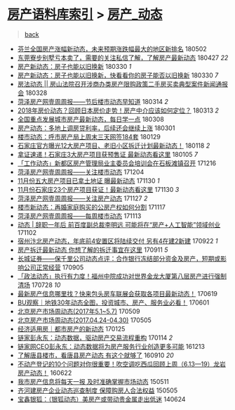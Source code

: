 [房产语料库索引](../../README.md)  > [房产_动态](房产_动态.md)
====
> [back](../README.md)

- [芬兰全国房产涨幅新动态，未来预期涨跌幅最大的地区新排名](http://jkwz.applinzi.com/ittc/7098446050568438800.html#%E8%8A%AC%E5%85%B0%E5%85%A8%E5%9B%BD%E6%88%BF%E4%BA%A7%E6%B6%A8%E5%B9%85%E6%96%B0%E5%8A%A8%E6%80%81%EF%BC%8C%E6%9C%AA%E6%9D%A5%E9%A2%84%E6%9C%9F%E6%B6%A8%E8%B7%8C%E5%B9%85%E6%9C%80%E5%A4%A7%E7%9A%84%E5%9C%B0%E5%8C%BA%E6%96%B0%E6%8E%92%E5%90%8D) 180502  
- [东莞寮步别墅亏本卖了，需要的关注私信了解，了解房产最新动态](http://jkwz.applinzi.com/ittc/7096758070321611787.html#%E4%B8%9C%E8%8E%9E%E5%AF%AE%E6%AD%A5%E5%88%AB%E5%A2%85%E4%BA%8F%E6%9C%AC%E5%8D%96%E4%BA%86%EF%BC%8C%E9%9C%80%E8%A6%81%E7%9A%84%E5%85%B3%E6%B3%A8%E7%A7%81%E4%BF%A1%E4%BA%86%E8%A7%A3%EF%BC%8C%E4%BA%86%E8%A7%A3%E6%88%BF%E4%BA%A7%E6%9C%80%E6%96%B0%E5%8A%A8%E6%80%81) 180427 *22* 
- [房产新动态：房子也能以旧换新](http://jkwz.applinzi.com/ittc/7086269364934542353.html#%E6%88%BF%E4%BA%A7%E6%96%B0%E5%8A%A8%E6%80%81%EF%BC%9A%E6%88%BF%E5%AD%90%E4%B9%9F%E8%83%BD%E4%BB%A5%E6%97%A7%E6%8D%A2%E6%96%B0) 180330 *1* 
- [房产新动态：房子也能以旧换新，快看看你的房子能否以旧换新](http://jkwz.applinzi.com/ittc/7086268526493172746.html#%E6%88%BF%E4%BA%A7%E6%96%B0%E5%8A%A8%E6%80%81%EF%BC%9A%E6%88%BF%E5%AD%90%E4%B9%9F%E8%83%BD%E4%BB%A5%E6%97%A7%E6%8D%A2%E6%96%B0%EF%BC%8C%E5%BF%AB%E7%9C%8B%E7%9C%8B%E4%BD%A0%E7%9A%84%E6%88%BF%E5%AD%90%E8%83%BD%E5%90%A6%E4%BB%A5%E6%97%A7%E6%8D%A2%E6%96%B0) 180330 *7* 
- [房法动态 || 房山法院召开涉商办类房产限购政策二手房买卖典型案件新闻通报会](http://jkwz.applinzi.com/ittc/7085524843212833798.html#%E6%88%BF%E6%B3%95%E5%8A%A8%E6%80%81+%7C%7C+%E6%88%BF%E5%B1%B1%E6%B3%95%E9%99%A2%E5%8F%AC%E5%BC%80%E6%B6%89%E5%95%86%E5%8A%9E%E7%B1%BB%E6%88%BF%E4%BA%A7%E9%99%90%E8%B4%AD%E6%94%BF%E7%AD%96%E4%BA%8C%E6%89%8B%E6%88%BF%E4%B9%B0%E5%8D%96%E5%85%B8%E5%9E%8B%E6%A1%88%E4%BB%B6%E6%96%B0%E9%97%BB%E9%80%9A%E6%8A%A5%E4%BC%9A) 180328  
- [菏泽房产网壹周周报——节后楼市动态早知道](http://jkwz.applinzi.com/ittc/7080251132708652042.html#%E8%8F%8F%E6%B3%BD%E6%88%BF%E4%BA%A7%E7%BD%91%E5%A3%B9%E5%91%A8%E5%91%A8%E6%8A%A5%E2%80%94%E2%80%94%E8%8A%82%E5%90%8E%E6%A5%BC%E5%B8%82%E5%8A%A8%E6%80%81%E6%97%A9%E7%9F%A5%E9%81%93) 180314 *2* 
- [2018年房价动态？回顾日本房价走势！房产中介应该如何定位？](http://jkwz.applinzi.com/ittc/7079958170644775947.html#2018%E5%B9%B4%E6%88%BF%E4%BB%B7%E5%8A%A8%E6%80%81%EF%BC%9F%E5%9B%9E%E9%A1%BE%E6%97%A5%E6%9C%AC%E6%88%BF%E4%BB%B7%E8%B5%B0%E5%8A%BF%EF%BC%81%E6%88%BF%E4%BA%A7%E4%B8%AD%E4%BB%8B%E5%BA%94%E8%AF%A5%E5%A6%82%E4%BD%95%E5%AE%9A%E4%BD%8D%EF%BC%9F) 180313 *2* 
- [全国重点发展城市房产最新动态，每日学一点](http://jkwz.applinzi.com/ittc/7078060302795277319.html#%E5%85%A8%E5%9B%BD%E9%87%8D%E7%82%B9%E5%8F%91%E5%B1%95%E5%9F%8E%E5%B8%82%E6%88%BF%E4%BA%A7%E6%9C%80%E6%96%B0%E5%8A%A8%E6%80%81%EF%BC%8C%E6%AF%8F%E6%97%A5%E5%AD%A6%E4%B8%80%E7%82%B9) 180308  
- [房产动态：多地上调房贷利率，后续还会继续上涨](http://jkwz.applinzi.com/ittc/7075476852271744016.html#%E6%88%BF%E4%BA%A7%E5%8A%A8%E6%80%81%EF%BC%9A%E5%A4%9A%E5%9C%B0%E4%B8%8A%E8%B0%83%E6%88%BF%E8%B4%B7%E5%88%A9%E7%8E%87%EF%BC%8C%E5%90%8E%E7%BB%AD%E8%BF%98%E4%BC%9A%E7%BB%A7%E7%BB%AD%E4%B8%8A%E6%B6%A8) 180301  
- [楼市动态：呼市房产局上周末三天网签184套](http://jkwz.applinzi.com/ittc/7064054255667643398.html#%E6%A5%BC%E5%B8%82%E5%8A%A8%E6%80%81%EF%BC%9A%E5%91%BC%E5%B8%82%E6%88%BF%E4%BA%A7%E5%B1%80%E4%B8%8A%E5%91%A8%E6%9C%AB%E4%B8%89%E5%A4%A9%E7%BD%91%E7%AD%BE184%E5%A5%97) 180129  
- [石家庄官方曝光12大房产项目、老旧小区拆迁计划最新动态！](http://jkwz.applinzi.com/ittc/7059927712284541958.html#%E7%9F%B3%E5%AE%B6%E5%BA%84%E5%AE%98%E6%96%B9%E6%9B%9D%E5%85%8912%E5%A4%A7%E6%88%BF%E4%BA%A7%E9%A1%B9%E7%9B%AE%E3%80%81%E8%80%81%E6%97%A7%E5%B0%8F%E5%8C%BA%E6%8B%86%E8%BF%81%E8%AE%A1%E5%88%92%E6%9C%80%E6%96%B0%E5%8A%A8%E6%80%81%EF%BC%81) 180118 *2* 
- [拿证速递！石家庄3大房产项目获预售证 最新动态看这里](http://jkwz.applinzi.com/ittc/7055023498404037643.html#%E6%8B%BF%E8%AF%81%E9%80%9F%E9%80%92%EF%BC%81%E7%9F%B3%E5%AE%B6%E5%BA%843%E5%A4%A7%E6%88%BF%E4%BA%A7%E9%A1%B9%E7%9B%AE%E8%8E%B7%E9%A2%84%E5%94%AE%E8%AF%81+%E6%9C%80%E6%96%B0%E5%8A%A8%E6%80%81%E7%9C%8B%E8%BF%99%E9%87%8C) 180105 *7* 
- [「工作动态」新都区房产管理局业主委员会培训会在石板滩镇召开](http://jkwz.applinzi.com/ittc/7047635152249816081.html#%E3%80%8C%E5%B7%A5%E4%BD%9C%E5%8A%A8%E6%80%81%E3%80%8D%E6%96%B0%E9%83%BD%E5%8C%BA%E6%88%BF%E4%BA%A7%E7%AE%A1%E7%90%86%E5%B1%80%E4%B8%9A%E4%B8%BB%E5%A7%94%E5%91%98%E4%BC%9A%E5%9F%B9%E8%AE%AD%E4%BC%9A%E5%9C%A8%E7%9F%B3%E6%9D%BF%E6%BB%A9%E9%95%87%E5%8F%AC%E5%BC%80) 171216  
- [菏泽房产网壹周周报——关注楼市动态](http://jkwz.applinzi.com/ittc/7043209241601508368.html#%E8%8F%8F%E6%B3%BD%E6%88%BF%E4%BA%A7%E7%BD%91%E5%A3%B9%E5%91%A8%E5%91%A8%E6%8A%A5%E2%80%94%E2%80%94%E5%85%B3%E6%B3%A8%E6%A5%BC%E5%B8%82%E5%8A%A8%E6%80%81) 171204  
- [11月份五大房产项目已拿土地证 曝最新动态](http://jkwz.applinzi.com/ittc/7041759779725247505.html#11%E6%9C%88%E4%BB%BD%E4%BA%94%E5%A4%A7%E6%88%BF%E4%BA%A7%E9%A1%B9%E7%9B%AE%E5%B7%B2%E6%8B%BF%E5%9C%9F%E5%9C%B0%E8%AF%81+%E6%9B%9D%E6%9C%80%E6%96%B0%E5%8A%A8%E6%80%81) 171130 *1* 
- [11月份石家庄23个房产项目获证！最新动态看这里](http://jkwz.applinzi.com/ittc/7041728730400031761.html#11%E6%9C%88%E4%BB%BD%E7%9F%B3%E5%AE%B6%E5%BA%8423%E4%B8%AA%E6%88%BF%E4%BA%A7%E9%A1%B9%E7%9B%AE%E8%8E%B7%E8%AF%81%EF%BC%81%E6%9C%80%E6%96%B0%E5%8A%A8%E6%80%81%E7%9C%8B%E8%BF%99%E9%87%8C) 171130 *3* 
- [菏泽房产网壹周周报——关注房产动态](http://jkwz.applinzi.com/ittc/7040582146614363153.html#%E8%8F%8F%E6%B3%BD%E6%88%BF%E4%BA%A7%E7%BD%91%E5%A3%B9%E5%91%A8%E5%91%A8%E6%8A%A5%E2%80%94%E2%80%94%E5%85%B3%E6%B3%A8%E6%88%BF%E4%BA%A7%E5%8A%A8%E6%80%81) 171127 *2* 
- [楼市新动态：再婚家庭购买的公房产权如何分割](http://jkwz.applinzi.com/ittc/7036894836748190736.html#%E6%A5%BC%E5%B8%82%E6%96%B0%E5%8A%A8%E6%80%81%EF%BC%9A%E5%86%8D%E5%A9%9A%E5%AE%B6%E5%BA%AD%E8%B4%AD%E4%B9%B0%E7%9A%84%E5%85%AC%E6%88%BF%E4%BA%A7%E6%9D%83%E5%A6%82%E4%BD%95%E5%88%86%E5%89%B2) 171117  
- [菏泽房产网壹周周报——每周楼市动态](http://jkwz.applinzi.com/ittc/7035392789192377360.html#%E8%8F%8F%E6%B3%BD%E6%88%BF%E4%BA%A7%E7%BD%91%E5%A3%B9%E5%91%A8%E5%91%A8%E6%8A%A5%E2%80%94%E2%80%94%E6%AF%8F%E5%91%A8%E6%A5%BC%E5%B8%82%E5%8A%A8%E6%80%81) 171113  
- [动态 |  辞职一年后 前百度副总裁李明远 可能将在“房产+人工智能”领域创业](http://jkwz.applinzi.com/ittc/7031345619887719441.html#%E5%8A%A8%E6%80%81+%7C++%E8%BE%9E%E8%81%8C%E4%B8%80%E5%B9%B4%E5%90%8E+%E5%89%8D%E7%99%BE%E5%BA%A6%E5%89%AF%E6%80%BB%E8%A3%81%E6%9D%8E%E6%98%8E%E8%BF%9C+%E5%8F%AF%E8%83%BD%E5%B0%86%E5%9C%A8%E2%80%9C%E6%88%BF%E4%BA%A7%2B%E4%BA%BA%E5%B7%A5%E6%99%BA%E8%83%BD%E2%80%9D%E9%A2%86%E5%9F%9F%E5%88%9B%E4%B8%9A) 171102  
- [宿州汴北房产动态，年底前4安置区将陆续交付 另有4在建2新建](http://jkwz.applinzi.com/ittc/7016247531896570896.html#%E5%AE%BF%E5%B7%9E%E6%B1%B4%E5%8C%97%E6%88%BF%E4%BA%A7%E5%8A%A8%E6%80%81%EF%BC%8C%E5%B9%B4%E5%BA%95%E5%89%8D4%E5%AE%89%E7%BD%AE%E5%8C%BA%E5%B0%86%E9%99%86%E7%BB%AD%E4%BA%A4%E4%BB%98+%E5%8F%A6%E6%9C%894%E5%9C%A8%E5%BB%BA2%E6%96%B0%E5%BB%BA) 170922 *1* 
- [房产拆迁最新动态 你想了解的拆迁事宜在这里](http://jkwz.applinzi.com/ittc/7012101310403576848.html#%E6%88%BF%E4%BA%A7%E6%8B%86%E8%BF%81%E6%9C%80%E6%96%B0%E5%8A%A8%E6%80%81+%E4%BD%A0%E6%83%B3%E4%BA%86%E8%A7%A3%E7%9A%84%E6%8B%86%E8%BF%81%E4%BA%8B%E5%AE%9C%E5%9C%A8%E8%BF%99%E9%87%8C) 170911 *5* 
- [长城证券——保千里公司动态点评：合作银行冻结部分资金及房产，短期或影响公司正常经营](http://jkwz.applinzi.com/ittc/7009833610495132689.html#%E9%95%BF%E5%9F%8E%E8%AF%81%E5%88%B8%E2%80%94%E2%80%94%E4%BF%9D%E5%8D%83%E9%87%8C%E5%85%AC%E5%8F%B8%E5%8A%A8%E6%80%81%E7%82%B9%E8%AF%84%EF%BC%9A%E5%90%88%E4%BD%9C%E9%93%B6%E8%A1%8C%E5%86%BB%E7%BB%93%E9%83%A8%E5%88%86%E8%B5%84%E9%87%91%E5%8F%8A%E6%88%BF%E4%BA%A7%EF%BC%8C%E7%9F%AD%E6%9C%9F%E6%88%96%E5%BD%B1%E5%93%8D%E5%85%AC%E5%8F%B8%E6%AD%A3%E5%B8%B8%E7%BB%8F%E8%90%A5) 170905  
- [「政法动态」执行有力度！福州中院成功对世界金龙大厦第八层房产进行强制清场](http://jkwz.applinzi.com/ittc/6995303119276475408.html#%E3%80%8C%E6%94%BF%E6%B3%95%E5%8A%A8%E6%80%81%E3%80%8D%E6%89%A7%E8%A1%8C%E6%9C%89%E5%8A%9B%E5%BA%A6%EF%BC%81%E7%A6%8F%E5%B7%9E%E4%B8%AD%E9%99%A2%E6%88%90%E5%8A%9F%E5%AF%B9%E4%B8%96%E7%95%8C%E9%87%91%E9%BE%99%E5%A4%A7%E5%8E%A6%E7%AC%AC%E5%85%AB%E5%B1%82%E6%88%BF%E4%BA%A7%E8%BF%9B%E8%A1%8C%E5%BC%BA%E5%88%B6%E6%B8%85%E5%9C%BA) 170728 *10* 
- [最新房产信息哪里找？快来包头房车联展会获取各项目最新动态！](http://jkwz.applinzi.com/ittc/6980962485111620612.html#%E6%9C%80%E6%96%B0%E6%88%BF%E4%BA%A7%E4%BF%A1%E6%81%AF%E5%93%AA%E9%87%8C%E6%89%BE%EF%BC%9F%E5%BF%AB%E6%9D%A5%E5%8C%85%E5%A4%B4%E6%88%BF%E8%BD%A6%E8%81%94%E5%B1%95%E4%BC%9A%E8%8E%B7%E5%8F%96%E5%90%84%E9%A1%B9%E7%9B%AE%E6%9C%80%E6%96%B0%E5%8A%A8%E6%80%81%EF%BC%81) 170619  
- [BU观察｜地铁30年动态全图，投资城市、房产、服务业必看！](http://jkwz.applinzi.com/ittc/6974134874414777349.html#BU%E8%A7%82%E5%AF%9F%EF%BD%9C%E5%9C%B0%E9%93%8130%E5%B9%B4%E5%8A%A8%E6%80%81%E5%85%A8%E5%9B%BE%EF%BC%8C%E6%8A%95%E8%B5%84%E5%9F%8E%E5%B8%82%E3%80%81%E6%88%BF%E4%BA%A7%E3%80%81%E6%9C%8D%E5%8A%A1%E4%B8%9A%E5%BF%85%E7%9C%8B%EF%BC%81) 170601  
- [北京房产市场周动态(2017年5.1~5.7)](http://jkwz.applinzi.com/ittc/6965613009627005957.html#%E5%8C%97%E4%BA%AC%E6%88%BF%E4%BA%A7%E5%B8%82%E5%9C%BA%E5%91%A8%E5%8A%A8%E6%80%81%282017%E5%B9%B45.1%7E5.7%29) 170509  
- [北京房产市场周动态(2017.04.24-04.30)](http://jkwz.applinzi.com/ittc/6964124729173607429.html#%E5%8C%97%E4%BA%AC%E6%88%BF%E4%BA%A7%E5%B8%82%E5%9C%BA%E5%91%A8%E5%8A%A8%E6%80%81%282017.04.24-04.30%29) 170505  
- [经济适用房｜都市房产的新动态](http://jkwz.applinzi.com/ittc/6927036231123993604.html#%E7%BB%8F%E6%B5%8E%E9%80%82%E7%94%A8%E6%88%BF%EF%BD%9C%E9%83%BD%E5%B8%82%E6%88%BF%E4%BA%A7%E7%9A%84%E6%96%B0%E5%8A%A8%E6%80%81) 170125  
- [链家彭永东：动态数据，驱动房产交易流程重构](http://jkwz.applinzi.com/ittc/6922954308122575876.html#%E9%93%BE%E5%AE%B6%E5%BD%AD%E6%B0%B8%E4%B8%9C%EF%BC%9A%E5%8A%A8%E6%80%81%E6%95%B0%E6%8D%AE%EF%BC%8C%E9%A9%B1%E5%8A%A8%E6%88%BF%E4%BA%A7%E4%BA%A4%E6%98%93%E6%B5%81%E7%A8%8B%E9%87%8D%E6%9E%84) 170114 *2* 
- [链家网CEO彭永东：动态数据将为房产服务行业创造更多可能](http://jkwz.applinzi.com/ittc/6911146329543017476.html#%E9%93%BE%E5%AE%B6%E7%BD%91CEO%E5%BD%AD%E6%B0%B8%E4%B8%9C%EF%BC%9A%E5%8A%A8%E6%80%81%E6%95%B0%E6%8D%AE%E5%B0%86%E4%B8%BA%E6%88%BF%E4%BA%A7%E6%9C%8D%E5%8A%A1%E8%A1%8C%E4%B8%9A%E5%88%9B%E9%80%A0%E6%9B%B4%E5%A4%9A%E5%8F%AF%E8%83%BD) 161213  
- [了解唐县楼市，看唐县房产动态 有这个就够了](http://jkwz.applinzi.com/ittc/6876200820370048005.html#%E4%BA%86%E8%A7%A3%E5%94%90%E5%8E%BF%E6%A5%BC%E5%B8%82%EF%BC%8C%E7%9C%8B%E5%94%90%E5%8E%BF%E6%88%BF%E4%BA%A7%E5%8A%A8%E6%80%81+%E6%9C%89%E8%BF%99%E4%B8%AA%E5%B0%B1%E5%A4%9F%E4%BA%86) 160910 *20* 
- [不动产登记的10个问题对你很重要！吹空调吃西瓜回顾上周（6.13—19）龙岩房产动态！](http://jkwz.applinzi.com/ittc/6846526084497277957.html#%E4%B8%8D%E5%8A%A8%E4%BA%A7%E7%99%BB%E8%AE%B0%E7%9A%8410%E4%B8%AA%E9%97%AE%E9%A2%98%E5%AF%B9%E4%BD%A0%E5%BE%88%E9%87%8D%E8%A6%81%EF%BC%81%E5%90%B9%E7%A9%BA%E8%B0%83%E5%90%83%E8%A5%BF%E7%93%9C%E5%9B%9E%E9%A1%BE%E4%B8%8A%E5%91%A8%EF%BC%886.13%E2%80%9419%EF%BC%89%E9%BE%99%E5%B2%A9%E6%88%BF%E4%BA%A7%E5%8A%A8%E6%80%81%EF%BC%81) 160622  
- [我市房产信息将每天一报 及时准确掌握市场动态](http://jkwz.applinzi.com/ittc/547650611408611776.html#%E6%88%91%E5%B8%82%E6%88%BF%E4%BA%A7%E4%BF%A1%E6%81%AF%E5%B0%86%E6%AF%8F%E5%A4%A9%E4%B8%80%E6%8A%A5+%E5%8F%8A%E6%97%B6%E5%87%86%E7%A1%AE%E6%8E%8C%E6%8F%A1%E5%B8%82%E5%9C%BA%E5%8A%A8%E6%80%81) 150511  
- [齐河建房产企业动态巡查制度 保障购房人合法权益](http://jkwz.applinzi.com/ittc/547650611409218045.html#%E9%BD%90%E6%B2%B3%E5%BB%BA%E6%88%BF%E4%BA%A7%E4%BC%81%E4%B8%9A%E5%8A%A8%E6%80%81%E5%B7%A1%E6%9F%A5%E5%88%B6%E5%BA%A6+%E4%BF%9D%E9%9A%9C%E8%B4%AD%E6%88%BF%E4%BA%BA%E5%90%88%E6%B3%95%E6%9D%83%E7%9B%8A) 150505  
- [宝鑫银狐：（银狐动态）美房产或带动贵金属走出低迷](http://jkwz.applinzi.com/ittc/547650611368995751.html#%E5%AE%9D%E9%91%AB%E9%93%B6%E7%8B%90%EF%BC%9A%EF%BC%88%E9%93%B6%E7%8B%90%E5%8A%A8%E6%80%81%EF%BC%89%E7%BE%8E%E6%88%BF%E4%BA%A7%E6%88%96%E5%B8%A6%E5%8A%A8%E8%B4%B5%E9%87%91%E5%B1%9E%E8%B5%B0%E5%87%BA%E4%BD%8E%E8%BF%B7) 140624  
